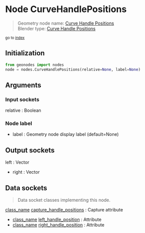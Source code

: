 
# Node CurveHandlePositions

> Geometry node name: [Curve Handle Positions](https://docs.blender.org/manual/en/latest/modeling/geometry_nodes/material/curve_handle_positions.html)<br>
  Blender type: [Curve Handle Positions](https://docs.blender.org/api/current/bpy.types.GeometryNodeInputCurveHandlePositions.html)
  
<sub>go to [index](/docs/index.md)</sub>

## Initialization

```python
from geonodes import nodes
node = nodes.CurveHandlePositions(relative=None, label=None)
```



## Arguments


### Input sockets

relative : Boolean

### Node label

- label : Geometry node display label (default=None)

## Output sockets

left : Vector
- right : Vector

## Data sockets

> Data socket classes implementing this node.
  
[class_name](docs/sockets/Spline.md) [capture_handle_positions](docs/sockets/Spline.md#capture_handle_positions) : Capture attribute
- [class_name](docs/sockets/Spline.md) [left_handle_position](docs/sockets/Spline.md#left_handle_position) : Attribute
- [class_name](docs/sockets/Spline.md) [right_handle_position](docs/sockets/Spline.md#right_handle_position) : Attribute
  
